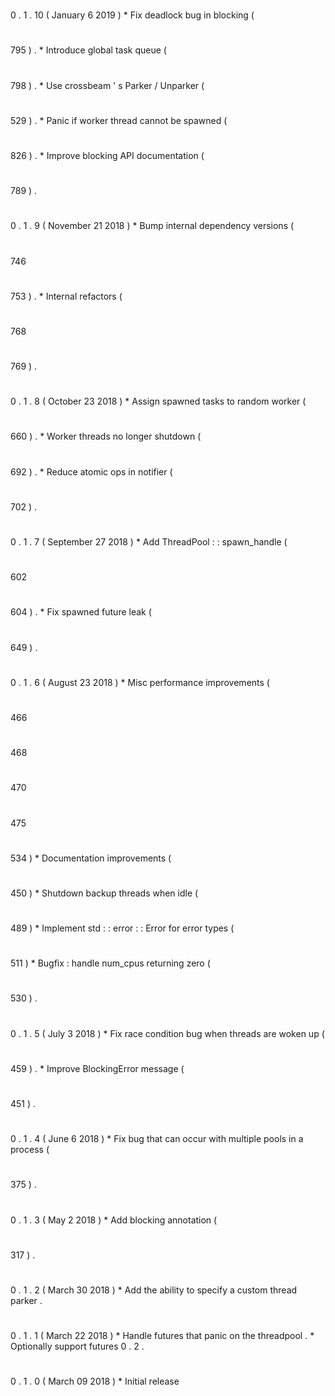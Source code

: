 #
0
.
1
.
10
(
January
6
2019
)
*
Fix
deadlock
bug
in
blocking
(
#
795
)
.
*
Introduce
global
task
queue
(
#
798
)
.
*
Use
crossbeam
'
s
Parker
/
Unparker
(
#
529
)
.
*
Panic
if
worker
thread
cannot
be
spawned
(
#
826
)
.
*
Improve
blocking
API
documentation
(
#
789
)
.
#
0
.
1
.
9
(
November
21
2018
)
*
Bump
internal
dependency
versions
(
#
746
#
753
)
.
*
Internal
refactors
(
#
768
#
769
)
.
#
0
.
1
.
8
(
October
23
2018
)
*
Assign
spawned
tasks
to
random
worker
(
#
660
)
.
*
Worker
threads
no
longer
shutdown
(
#
692
)
.
*
Reduce
atomic
ops
in
notifier
(
#
702
)
.
#
0
.
1
.
7
(
September
27
2018
)
*
Add
ThreadPool
:
:
spawn_handle
(
#
602
#
604
)
.
*
Fix
spawned
future
leak
(
#
649
)
.
#
0
.
1
.
6
(
August
23
2018
)
*
Misc
performance
improvements
(
#
466
#
468
#
470
#
475
#
534
)
*
Documentation
improvements
(
#
450
)
*
Shutdown
backup
threads
when
idle
(
#
489
)
*
Implement
std
:
:
error
:
:
Error
for
error
types
(
#
511
)
*
Bugfix
:
handle
num_cpus
returning
zero
(
#
530
)
.
#
0
.
1
.
5
(
July
3
2018
)
*
Fix
race
condition
bug
when
threads
are
woken
up
(
#
459
)
.
*
Improve
BlockingError
message
(
#
451
)
.
#
0
.
1
.
4
(
June
6
2018
)
*
Fix
bug
that
can
occur
with
multiple
pools
in
a
process
(
#
375
)
.
#
0
.
1
.
3
(
May
2
2018
)
*
Add
blocking
annotation
(
#
317
)
.
#
0
.
1
.
2
(
March
30
2018
)
*
Add
the
ability
to
specify
a
custom
thread
parker
.
#
0
.
1
.
1
(
March
22
2018
)
*
Handle
futures
that
panic
on
the
threadpool
.
*
Optionally
support
futures
0
.
2
.
#
0
.
1
.
0
(
March
09
2018
)
*
Initial
release
